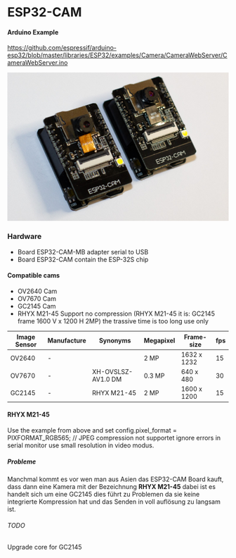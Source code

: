 # ESP32-CAM

#### Arduino Example
https://github.com/espressif/arduino-esp32/blob/master/libraries/ESP32/examples/Camera/CameraWebServer/CameraWebServer.ino

![IMG_2637.jpg](src/IMG_2637.jpg)
### Hardware
- Board ESP32-CAM-MB adapter serial to USB
- Board ESP32-CAM contain the ESP-32S chip

#### Compatible cams

- OV2640 Cam
- OV7670 Cam
- GC2145 Cam
- RHYX M21-45 Support no compression (RHYX M21-45 it is: GC2145 frame 1600 V x 1200 H 2MP) the trassive time is too long use only 

| Image Sensor | Manufacture | Synonyms           | Megapixel | Frame-size  | fps |
|--------------|-------------|--------------------|-----------|-------------|-----|
| OV2640       | -           |                    | 2 MP      | 1632 x 1232 | 15  |
| OV7670       | -           | XH-OVSLSZ-AV1.0 DM | 0.3 MP    | 640 x 480   | 30  |
| GC2145       | -           | RHYX M21-45        | 2 MP      | 1600 x 1200 | 15  |

#### RHYX M21-45
Use the example from above and set config.pixel_format = PIXFORMAT_RGB565; // JPEG compression not supportet ignore errors in serial monitor use small resolution in video modus.

##### Probleme
Manchmal kommt es vor wen man aus Asien das ESP32-CAM Board kauft, dass dann eine Kamera mit der Bezeichnung **RHYX M21-45** dabei ist es handelt sich um eine GC2145 dies führt zu Problemen da sie keine integrierte Kompression hat und das Senden in voll auflösung zu langsam ist.

###### TODO
Upgrade core for GC2145